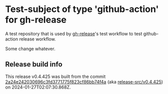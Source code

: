 # Test-subject of type 'github-action' for gh-release

A test repository that is used by [gh-release](https://github.com/kattecon/gh-release)'s test workflow to test github-action release workflow.

Some change whatever.


## Release build info

This release v0.4.425 was built from the commit [2a24e242030696c3fd3771775f823cf86bb74f4a](https://github.com/kattecon/gh-release-test-ga/tree/2a24e242030696c3fd3771775f823cf86bb74f4a) (aka [release-src/v0.4.425](https://github.com/kattecon/gh-release-test-ga/tree/release-src/v0.4.425)) on 2024-01-27T02:07:30.868Z.
        